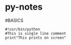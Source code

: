 # py-notes
#BASICS
```
#!usr/bin/python
#This is single line comment
print"This prints on screen" 
```
